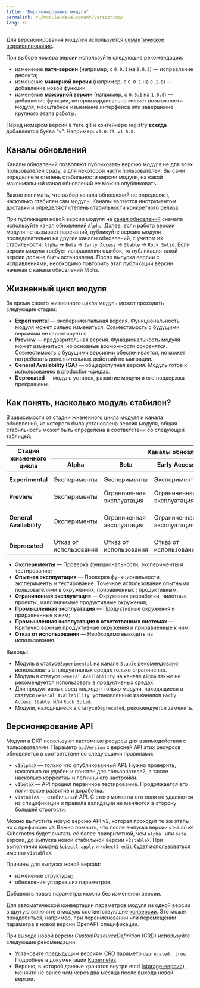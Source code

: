 ```yaml
---
title: "Версионирование модуля"
permalink: ru/module-development/versioning/
lang: ru
---
```


Для версионирования модулей используется [семантическое версионирование](https://semver.org/lang/ru/).

При выборе номера версии используйте следующие рекомендации:

- изменение **патч-версии** (например, c `0.0.1` на `0.0.2`) — исправление дефекта;
- изменение **минорной версии** (например, c `0.0.1` на `0.1.0`) — добавление новой функции;
- изменение **мажорной версии** (например, c `0.0.1` на `1.0.0`) — добавление функции, которая кардинально меняет возможности модуля; масштабное изменение интерфейса или завершение крупного этапа работы.

Перед номером версии в теге git и контейнере registry **всегда** добавляется буква "v". Например: `v0.0.73`, `v1.0.0`.

## Каналы обновлений

Каналы обновлений позволяют публиковать версию модуля не для всех пользователей сразу, а для некоторой части пользователей. Вы сами определяете степень стабильности версии модуля, на какой максимальный канал обновлений ее можно опубликовать.

Важно понимать, что выбор канала обновлений не определяет, насколько стабилен сам модуль. Каналы являются инструментом доставки и определяют степень стабильности конкретного релиза.

При публикации новой версии модуля на [канал обновлений](../../deckhouse-release-channels.html) сначала используйте канал обновлений `Alpha`. Далее, если работа версии модуля не вызывает нареканий, публикуйте версию модуля последовательно на другие каналы обновлений, с учетом их стабильности: `Alpha` → `Beta` → `Early Access` → `Stable` → `Rock Solid`. Если версия модуля требует исправления ошибок, то публикация такой версии должна быть остановлена. После выпуска версии с исправлениями, необходимо повторить этап публикации версии начиная с канала обновлений `Alpha`.

## Жизненный цикл модуля

За время своего жизненного цикла модуль может проходить следующие стадии:

- **Experimental** — экспериментальная версия. Функциональность модуля может сильно измениться. Совместимость с будущими версиями не гарантируется.
- **Preview** — предварительная версия. Функциональность модуля может измениться, но основные возможности сохранятся. Совместимость с будущими версиями обеспечивается, но может потребовать дополнительных действий по миграции.
- **General Availability (GA)** — общедоступная версия. Модуль готов к использованию в production-средах.
- **Deprecated** — модуль устарел, развитие модуля и его поддержка прекращены.

## Как понять, насколько модуль стабилен?

В зависимости от стадии жизненного цикла модуля и канала обновлений, из которого была установлена версия модуля, общая стабильность может быть определена в соответствии со следующей таблицей:

<table class="versioning-table">
    <thead>
        <tr class="header-row">
            <th rowspan="2">Стадия жизненного цикла</th>
            <th colspan="5">Каналы обновлений</th>
        </tr>
        <tr class="sub-header">
            <th>Alpha</th>
            <th>Beta</th>
            <th class="middle">Early Access</th>
            <th>Stable</th>
            <th>Rock Solid</th>
        </tr>
    </thead>
    <tbody>
        <tr>
            <td><strong>Experimental</strong></td>
            <td>Эксперименты</td>
            <td>Эксперименты</td>
            <td>Эксперименты</td>
            <td>Опытная эксплуатация</td>
            <td>Опытная эксплуатация</td>
        </tr>
        <tr>
            <td><strong>Preview</strong></td>
            <td>Эксперименты</td>
            <td>Ограниченная эксплуатация</td>
            <td>Ограниченная эксплуатация</td>
            <td>Промышленная эксплуатация</td>
            <td>Промышленная эксплуатация</td>
        </tr>
        <tr>
            <td><strong>General Availability</strong></td>
            <td>Эксперименты</td>
            <td>Ограниченная эксплуатация</td>
            <td>Ограниченная эксплуатация</td>
            <td>Промышленная эксплуатация</td>
            <td>Промышленная эксплуатация в ответственных системах</td>
        </tr>
        <tr>
            <td><strong>Deprecated</strong></td>
            <td>Отказ от использования</td>
            <td>Отказ от использования</td>
            <td>Отказ от использования</td>
            <td>Отказ от использования</td>
            <td>Отказ от использования</td>
        </tr>
    </tbody>
</table>

- **Эксперименты** — Проверка функциональности, эксперименты и тестирование;
- **Опытная эксплуатация** — Проверка функциональности, эксперименты и тестирование. Точечное использование опытными пользователями в окружениях, приравненных ; продуктивным.
- **Ограниченная эксплуатация** — Окружения разработки, пилотные проекты, малозначимые продуктивные окружения;
- **Промышленная эксплуатация** — Продуктивные окружения и приравненные к ним;
- **Промышленная эксплуатация в ответственных системах** — Критично важные продуктивные окружения и приравненные к ним;
- **Отказ от использования** — Необходимо выводить из использования.

Выводы:

- Модуль в статусе`Experimental` на канале `Stable` рекомендовано использовать в продуктивных средах только ограниченно.
- Модуль в статусе `General Availability` на канале `Alpha` также не рекомендуется использовать в продуктивных средах.
- Для продуктивных сред подходят только модули, находящиеся в статусе `General Availability`, установленные из каналов `Early Access`, `Stable`, или `Rock Solid`.
- Модули, находящиеся в статусе`Deprecated`, рекомендуется заменить.

## Версионирование API

Модули в DKP используют кастомные ресурсы для взаимодействия с пользователями. Параметр `apiVersion` с версией API этих ресурсов обновляется в соответствии со следующими правилами:

- `v1alphaX` — только что опубликованный API. Нужно проверить, насколько он удобен и понятен для пользователей, а также насколько корректны и логичны его настройки.
- `v1betaX` — API прошел первичное тестирование. Продолжается его логическое развитие и доработка.
- `v1stableX` — стабильный API. С этого момента его поля не удаляются из спецификации и правила валидации не меняются в сторону большей строгости.

Можно выпустить новую версию API v2, которая проходит те же этапы, но с префиксом `v2`. Важно помнить, что после выпуска версии `v1stableX` Kubernetes будет считать её более приоритетной, чем `alpha`- или `beta`-версии, до выпуска новой стабильной версии `v2stableX`. При выполнении команд `kubectl apply` и `kubectl edit` будет использоваться именно `v1stableX`.

Причины для выпуска новой версии:

- изменение структуры;
- обновление устаревших параметров.

Добавлять новые параметры можно без изменения версии.

Для автоматической конвертации параметров модуля из одной версии в другую включите в модуль соответствующие [конверсии](../structure/#conversions).
Это может понадобиться, например, при переименовании или перемещении параметра в новой версии OpenAPI-спецификации.

При выходе новой версии *CustomResourceDefinition* (CRD) используйте следующие рекомендации:

- Установите предыдущим версиям CRD параметр `deprecated: true`. Подробнее в документации [Kubernetes](https://kubernetes.io/docs/tasks/extend-kubernetes/custom-resources/custom-resource-definition-versioning/#version-deprecation).
- Версию, в которой данные хранятся внутри etcd ([storage-версия](https://kubernetes.io/docs/tasks/extend-kubernetes/custom-resources/custom-resource-definition-versioning/#upgrade-existing-objects-to-a-new-stored-version)), меняйте не ранее чем через два месяца после выхода новой версии.
